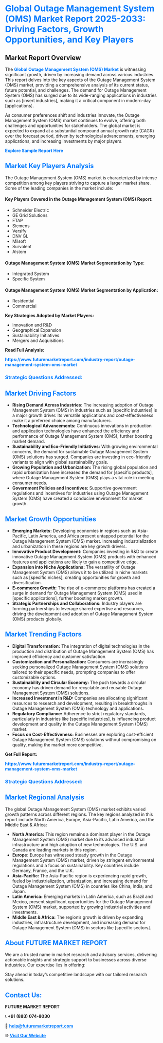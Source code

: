 <h1 style="color: #007BFF;">Global Outage Management System (OMS) Market Report 2025-2033: Driving Factors, Growth Opportunities, and Key Players</h1>

<section id="overview">
<h2>Market Report Overview</h2>
<p>The <a href="https://www.futuremarketreport.com/industry-report/outage-management-system-oms-market" style="color: #007BFF; text-decoration: none;"><strong>Global Outage Management System (OMS) Market</strong></a> is witnessing significant growth, driven by increasing demand across various industries. This report delves into the key aspects of the Outage Management System (OMS) market, providing a comprehensive analysis of its current status, future potential, and challenges. The demand for Outage Management System (OMS) has surged due to its wide-ranging applications in industries such as [insert industries], making it a critical component in modern-day [applications].</p>
<p>As consumer preferences shift and industries innovate, the Outage Management System (OMS) market continues to evolve, offering both challenges and opportunities for stakeholders. The global market is expected to expand at a substantial compound annual growth rate (CAGR) over the forecast period, driven by technological advancements, emerging applications, and increasing investments by major players.</p>
</section>

<section id="overview">
<p><a href="https://www.futuremarketreport.com/request-sample/reportId=40777" style="color: #007BFF; text-decoration: none;"><strong>Explore Sample Report Here</strong></a></p>
</section>

<section id="key-players">
<h2 style="color: #007BFF;">Market Key Players Analysis</h2>
<p>The Outage Management System (OMS) market is characterized by intense competition among key players striving to capture a larger market share. Some of the leading companies in the market include:</p>
<h4>Key Players Covered in the Outage Management System (OMS) Report:</h4>
<ul><li>Schneider Electric</li><li>GE Grid Solutions</li><li>ETAP</li><li>Siemens</li><li>Versify</li><li>DNV GL</li><li>Milsoft</li><li>Survalent</li><li>Alstom</li></ul>
<h4>Outage Management System (OMS) Market Segmentation by Type:</h4>
<ul><li>Integrated System</li><li>Specific System</li></ul>

<h4>Outage Management System (OMS) Market Segmentation by Application:</h4>
<ul><li>Residential</li><li>Commercial</li></ul>
<p><strong>Key Strategies Adopted by Market Players:</strong></p>
<ul>
<li>Innovation and R&D</li>
<li>Geographical Expansion</li>
<li>Sustainability Initiatives</li>
<li>Mergers and Acquisitions</li>
</ul>
</section>

<section>
<p><strong>Read Full Analysis: </strong></p><a href="https://www.futuremarketreport.com/industry-report/outage-management-system-oms-market" style="color: #007BFF; text-decoration: none;"><strong>https://www.futuremarketreport.com/industry-report/outage-management-system-oms-market</strong></a>
<h3 style="color: #007BFF;">Strategic Questions Addressed:</h3>
</section>

<section id="driving-factors">
<h2 style="color: #007BFF;">Market Driving Factors</h2>
<ul>
<li><strong>Rising Demand Across Industries:</strong> The increasing adoption of Outage Management System (OMS) in industries such as [specific industries] is a major growth driver. Its versatile applications and cost-effectiveness make it a preferred choice among manufacturers.</li>
<li><strong>Technological Advancements:</strong> Continuous innovations in production and application technologies have enhanced the efficiency and performance of Outage Management System (OMS), further boosting market demand.</li>
<li><strong>Sustainability and Eco-Friendly Initiatives:</strong> With growing environmental concerns, the demand for sustainable Outage Management System (OMS) solutions has surged. Companies are investing in eco-friendly variants to align with global sustainability goals.</li>
<li><strong>Growing Population and Urbanization:</strong> The rising global population and rapid urbanization have increased the demand for [specific products], where Outage Management System (OMS) plays a vital role in meeting consumer needs.</li>
<li><strong>Government Policies and Incentives:</strong> Supportive government regulations and incentives for industries using Outage Management System (OMS) have created a conducive environment for market growth.</li>
</ul>
</section>

<section id="growth-opportunities">
<h2 style="color: #007BFF;">Market Growth Opportunities</h2>
<ul>
<li><strong>Emerging Markets:</strong> Developing economies in regions such as Asia-Pacific, Latin America, and Africa present untapped potential for the Outage Management System (OMS) market. Increasing industrialization and urbanization in these regions are key growth drivers.</li>
<li><strong>Innovative Product Development:</strong> Companies investing in R&D to create innovative Outage Management System (OMS) products with enhanced features and applications are likely to gain a competitive edge.</li>
<li><strong>Expansion into Niche Applications:</strong> The versatility of Outage Management System (OMS) allows it to be utilized in niche markets such as [specific niches], creating opportunities for growth and diversification.</li>
<li><strong>E-commerce Growth:</strong> The rise of e-commerce platforms has created a surge in demand for Outage Management System (OMS) used in [specific applications], further boosting market growth.</li>
<li><strong>Strategic Partnerships and Collaborations:</strong> Industry players are forming partnerships to leverage shared expertise and resources, driving the development and adoption of Outage Management System (OMS) products globally.</li>
</ul>
</section>

<section id="trending-factors">
<h2 style="color: #007BFF;">Market Trending Factors</h2>
<ul>
<li><strong>Digital Transformation:</strong> The integration of digital technologies in the production and distribution of Outage Management System (OMS) has improved efficiency and customer satisfaction.</li>
<li><strong>Customization and Personalization:</strong> Consumers are increasingly seeking personalized Outage Management System (OMS) solutions tailored to their specific needs, prompting companies to offer customizable options.</li>
<li><strong>Sustainability and Circular Economy:</strong> The push towards a circular economy has driven demand for recyclable and reusable Outage Management System (OMS) solutions.</li>
<li><strong>Increased Investment in R&D:</strong> Companies are allocating significant resources to research and development, resulting in breakthroughs in Outage Management System (OMS) technology and applications.</li>
<li><strong>Regulatory Compliance:</strong> Adherence to strict regulatory standards, particularly in industries like [specific industries], is influencing product development and quality in the Outage Management System (OMS) market.</li>
<li><strong>Focus on Cost-Effectiveness:</strong> Businesses are exploring cost-efficient Outage Management System (OMS) solutions without compromising on quality, making the market more competitive.</li>
</ul>
</section>

<section>
<p><strong>Get Full Report: </strong></p><a href="https://www.futuremarketreport.com/industry-report/outage-management-system-oms-market" style="color: #007BFF; text-decoration: none;"><strong>https://www.futuremarketreport.com/industry-report/outage-management-system-oms-market</strong></a>
<h3 style="color: #007BFF;">Strategic Questions Addressed:</h3>
</section>


<section id="regional-analysis">
<h2 style="color: #007BFF;">Market Regional Analysis</h2>
<p>The global Outage Management System (OMS) market exhibits varied growth patterns across different regions. The key regions analyzed in this report include North America, Europe, Asia-Pacific, Latin America, and the Middle East & Africa:</p>
<ul>
<li><strong>North America:</strong> This region remains a dominant player in the Outage Management System (OMS) market due to its advanced industrial infrastructure and high adoption of new technologies. The U.S. and Canada are leading markets in this region.</li>
<li><strong>Europe:</strong> Europe has witnessed steady growth in the Outage Management System (OMS) market, driven by stringent environmental regulations and a focus on sustainability. Key countries include Germany, France, and the U.K.</li>
<li><strong>Asia-Pacific:</strong> The Asia-Pacific region is experiencing rapid growth, fueled by industrialization, urbanization, and increasing demand for Outage Management System (OMS) in countries like China, India, and Japan.</li>
<li><strong>Latin America:</strong> Emerging markets in Latin America, such as Brazil and Mexico, present significant opportunities for the Outage Management System (OMS) market, supported by growing industrial activities and investments.</li>
<li><strong>Middle East & Africa:</strong> The region’s growth is driven by expanding industries, infrastructure development, and increasing demand for Outage Management System (OMS) in sectors like [specific sectors].</li>
</ul>
</section>

<footer>
<h2 style="color: #007BFF;">About FUTURE MARKET REPORT</h2>
<p>We are a trusted name in market research and advisory services, delivering actionable insights and strategic support to businesses across diverse industries. Our expertise lies in offering:</p>

<p>Stay ahead in today’s competitive landscape with our tailored research solutions.</p>

<h2 style="color: #007BFF;">Contact Us:</h2>
<p><strong>FUTURE MARKET REPORT</strong></p>
<p>📞 <strong>+91 (883) 074-8030</strong></p>
<p>📧 <strong><a href="mailto:help@futuremarketreport.com" style="color: #007BFF;">help@futuremarketreport.com</a></strong></p>
<p>🌐 <strong><a href="https://www.futuremarketreport.com/" style="color: #007BFF;">Visit Our Website</a></strong></p>
</footer>